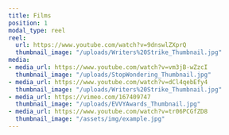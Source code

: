 ```yaml
---
title: Films
position: 1
modal_type: reel
reel:
  url: https://www.youtube.com/watch?v=9dnswlZXprQ
  thumbnail_image: "/uploads/Writers%20Strike_Thumbnail.jpg"
media:
- media_url: https://www.youtube.com/watch?v=vm3jB-wZzcI
  thumbnail_image: "/uploads/StopWondering_Thumbnail.jpg"
- media_url: https://www.youtube.com/watch?v=dCl4qebEfy4
  thumbnail_image: "/uploads/Writers%20Strike_Thumbnail.jpg"
- media_url: https://vimeo.com/167409747
  thumbnail_image: "/uploads/EVVYAwards_Thumbnail.jpg"
- media_url: https://www.youtube.com/watch?v=tr06PCGfZD8
  thumbnail_image: "/assets/img/example.jpg"
---
```



